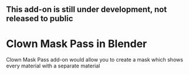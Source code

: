 <h2>This add-on is still under development, not released to public</h2>


# Clown Mask Pass in Blender
Clown Mask Pass add-on would allow you to create a mask which shows every material with a separate material
